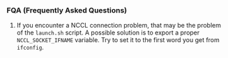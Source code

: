 ### FQA (Frequently Asked Questions)


1. If you encounter a NCCL connection problem, that may be the problem of the `launch.sh` script. A possible solution is to export a proper `NCCL_SOCKET_IFNAME` variable. Try to set it to the first word you get from `ifconfig`.

